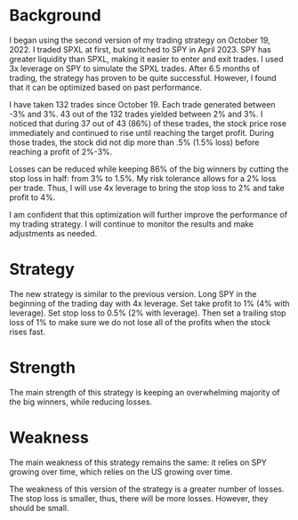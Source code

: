 # Background

I began using the second version of my trading strategy on October 19, 2022. I traded SPXL at first, but switched to SPY in April 2023. SPY has greater liquidity than SPXL, making it easier to enter and exit trades. I used 3x leverage on SPY to simulate the SPXL trades. After 6.5 months of trading, the strategy has proven to be quite successful. However, I found that it can be optimized based on past performance.

I have taken 132 trades since October 19. Each trade generated between -3% and 3%. 43 out of the 132 trades yielded between 2% and 3%. I noticed that during 37 out of 43 (86%) of these trades, the stock price rose immediately and continued to rise until reaching the target profit. During those trades, the stock did not dip more than .5% (1.5% loss) before reaching a profit of 2%-3%.

Losses can be reduced while keeping 86% of the big winners by cutting the stop loss in half: from 3% to 1.5%. My risk tolerance allows for a 2% loss per trade. Thus, I will use 4x leverage to bring the stop loss to 2% and take profit to 4%.

I am confident that this optimization will further improve the performance of my trading strategy. I will continue to monitor the results and make adjustments as needed.

# Strategy

The new strategy is similar to the previous version. Long SPY in the beginning of the trading day with 4x leverage. Set take profit to 1% (4% with leverage). Set stop loss to 0.5% (2% with leverage). Then set a trailing stop loss of 1% to make sure we do not lose all of the profits when the stock rises fast.

# Strength

The main strength of this strategy is keeping an overwhelming majority of the big winners, while reducing losses.

# Weakness

The main weakness of this strategy remains the same: it relies on SPY growing over time, which relies on the US growing over time.

The weakness of this version of the strategy is a greater number of losses. The stop loss is smaller, thus, there will be more losses. However, they should be small.
